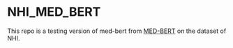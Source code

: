 # NHI_MED_BERT
This repo is a testing version of med-bert from [MED-BERT](https://github.com/ZhiGroup/Med-BERT) on the dataset of NHI.

